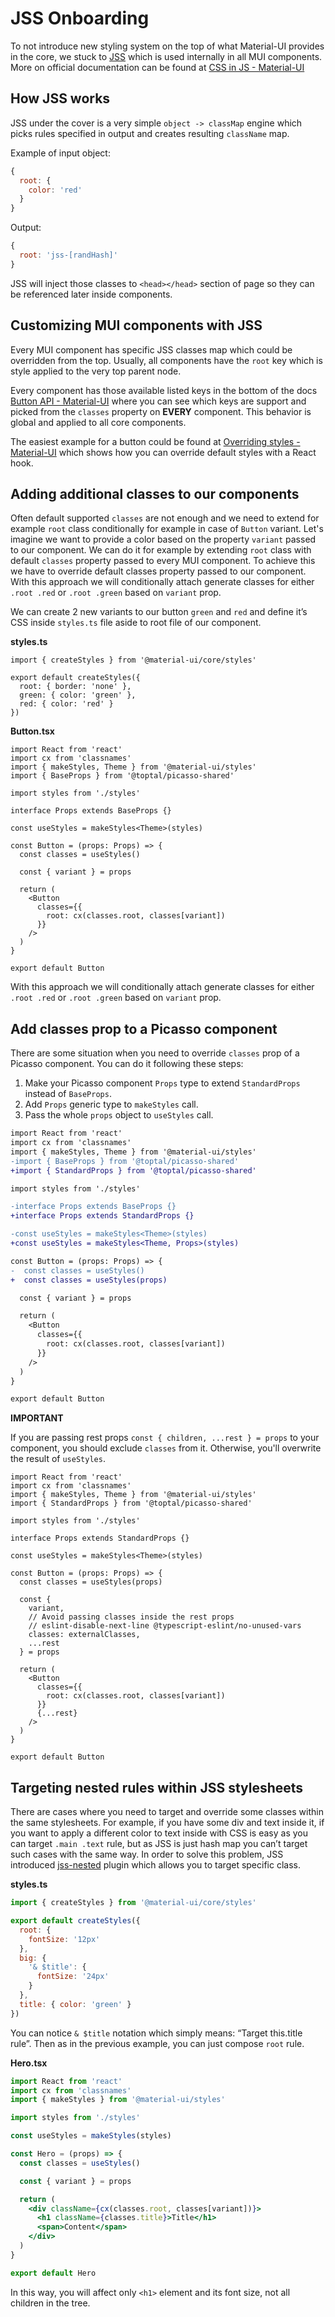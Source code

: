 # JSS Onboarding

To not introduce new styling system on the top of what Material-UI provides in the core, we stuck to [JSS](https://cssinjs.org/?v=v10.0.0-alpha.16) which is used internally in all MUI components. More on official documentation can be found at [CSS in JS - Material-UI](https://material-ui.com/customization/css-in-js/)

## How JSS works

JSS under the cover is a very simple `object -> classMap` engine which picks rules specified in output and creates resulting `className` map.

Example of input object:

```jsx
{
  root: {
    color: 'red'
  }
}
```

Output:

```jsx
{
  root: 'jss-[randHash]'
}
```

JSS will inject those classes to `<head></head>` section of page so they can be referenced later inside components.

## Customizing MUI components with JSS

Every MUI component has specific JSS classes map which could be overridden from the top. Usually, all components have the `root` key which is style applied to the very top parent node.

Every component has those available listed keys in the bottom of the docs [Button API - Material-UI](https://material-ui.com/api/button/#css) where you can see which keys are support and picked from the `classes` property on **EVERY** component. This behavior is global and applied to all core components.

The easiest example for a button could be found at [Overriding styles - Material-UI](https://material-ui.com/styles/advanced/#overriding-styles-classes-prop) which shows how you can override default styles with a React hook.

## Adding additional classes to our components

Often default supported `classes` are not enough and we need to extend for example `root` class conditionally for example in case of `Button` variant. Let's imagine we want to provide a color based on the property `variant` passed to our component. We can do it for example by extending `root` class with default `classes` property passed to every MUI component. To achieve this we have to override default classes property passed to our component. With this approach we will conditionally attach generate classes for either `.root .red` or `.root .green` based on `variant` prop.

We can create 2 new variants to our button `green` and `red` and define it’s CSS inside `styles.ts` file aside to root file of our component.

**styles.ts**

```tsx
import { createStyles } from '@material-ui/core/styles'

export default createStyles({
  root: { border: 'none' },
  green: { color: 'green' },
  red: { color: 'red' }
})
```

**Button.tsx**

```tsx
import React from 'react'
import cx from 'classnames'
import { makeStyles, Theme } from '@material-ui/styles'
import { BaseProps } from '@toptal/picasso-shared'

import styles from './styles'

interface Props extends BaseProps {}

const useStyles = makeStyles<Theme>(styles)

const Button = (props: Props) => {
  const classes = useStyles()

  const { variant } = props

  return (
    <Button
      classes={{
        root: cx(classes.root, classes[variant])
      }}
    />
  )
}

export default Button
```

With this approach we will conditionally attach generate classes for either `.root .red` or `.root .green` based on `variant` prop.

## Add classes prop to a Picasso component

There are some situation when you need to override `classes` prop of a Picasso component. You can do it following these steps:

1. Make your Picasso component `Props` type to extend `StandardProps` instead of `BaseProps`.
2. Add `Props` generic type to `makeStyles` call.
3. Pass the whole `props` object to `useStyles` call.

```diff
import React from 'react'
import cx from 'classnames'
import { makeStyles, Theme } from '@material-ui/styles'
-import { BaseProps } from '@toptal/picasso-shared'
+import { StandardProps } from '@toptal/picasso-shared'

import styles from './styles'

-interface Props extends BaseProps {}
+interface Props extends StandardProps {}

-const useStyles = makeStyles<Theme>(styles)
+const useStyles = makeStyles<Theme, Props>(styles)

const Button = (props: Props) => {
-  const classes = useStyles()
+  const classes = useStyles(props)

  const { variant } = props

  return (
    <Button
      classes={{
        root: cx(classes.root, classes[variant])
      }}
    />
  )
}

export default Button
```

**IMPORTANT**

If you are passing rest props `const { children, ...rest } = props` to your component, you should exclude `classes` from it. Otherwise, you'll overwrite the result of `useStyles`.


```tsx
import React from 'react'
import cx from 'classnames'
import { makeStyles, Theme } from '@material-ui/styles'
import { StandardProps } from '@toptal/picasso-shared'

import styles from './styles'

interface Props extends StandardProps {}

const useStyles = makeStyles<Theme>(styles)

const Button = (props: Props) => {
  const classes = useStyles(props)

  const {
    variant,
    // Avoid passing classes inside the rest props
    // eslint-disable-next-line @typescript-eslint/no-unused-vars
    classes: externalClasses,
    ...rest
  } = props

  return (
    <Button
      classes={{
        root: cx(classes.root, classes[variant])
      }}
      {...rest}
    />
  )
}

export default Button
```

## Targeting nested rules within JSS stylesheets

There are cases where you need to target and override some classes within the same stylesheets. For example, if you have some div and text inside it, if you want to apply a different color to text inside with CSS is easy as you can target `.main .text` rule, but as JSS is just hash map you can’t target such cases with the same way. In order to solve this problem, JSS introduced [jss-nested](https://cssinjs.org/jss-plugin-nested) plugin which allows you to target specific class.

**styles.ts**

```jsx
import { createStyles } from '@material-ui/core/styles'

export default createStyles({
  root: {
    fontSize: '12px'
  },
  big: {
    '& $title': {
      fontSize: '24px'
    }
  },
  title: { color: 'green' }
})
```

You can notice `& $title` notation which simply means: “Target this.title rule”. Then as in the previous example, you can just compose `root` rule.

**Hero.tsx**

```jsx
import React from 'react'
import cx from 'classnames'
import { makeStyles } from '@material-ui/styles'

import styles from './styles'

const useStyles = makeStyles(styles)

const Hero = (props) => {
  const classes = useStyles()

  const { variant } = props

  return (
    <div className={cx(classes.root, classes[variant])}>
      <h1 className={classes.title}>Title</h1>
      <span>Content</span>
    </div>
  )
}

export default Hero
```

In this way, you will affect only `<h1>` element and its font size, not all children in the tree.
